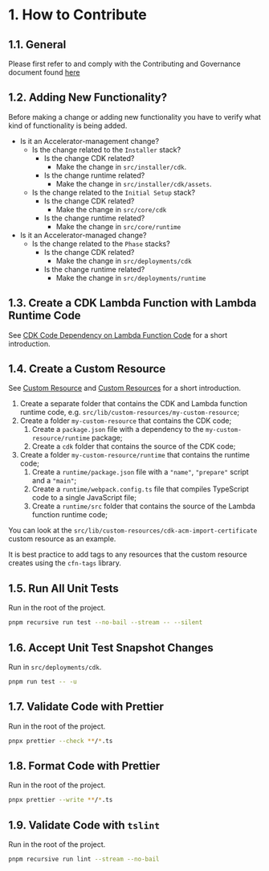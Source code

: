 # 1. How to Contribute

## 1.1. General

Please first refer to and comply with the Contributing and Governance document found [here](https://github.com/aws-samples/aws-secure-environment-accelerator/blob/main/CONTRIBUTING.md)

## 1.2. Adding New Functionality?

Before making a change or adding new functionality you have to verify what kind of functionality is being added.

-   Is it an Accelerator-management change?
    -   Is the change related to the `Installer` stack?
        -   Is the change CDK related?
            -   Make the change in `src/installer/cdk`.
        -   Is the change runtime related?
            -   Make the change in `src/installer/cdk/assets`.
    -   Is the change related to the `Initial Setup` stack?
        -   Is the change CDK related?
            -   Make the change in `src/core/cdk`
        -   Is the change runtime related?
            -   Make the change in `src/core/runtime`
-   Is it an Accelerator-managed change?
    -   Is the change related to the `Phase` stacks?
        -   Is the change CDK related?
            -   Make the change in `src/deployments/cdk`
        -   Is the change runtime related?
            -   Make the change in `src/deployments/runtime`

## 1.3. Create a CDK Lambda Function with Lambda Runtime Code

See [CDK Code Dependency on Lambda Function Code](#cdk-code-dependency-on-lambda-function-code) for a short introduction.

## 1.4. Create a Custom Resource

See [Custom Resource](#custom-resource) and [Custom Resources](#custom-resources) for a short introduction.

1. Create a separate folder that contains the CDK and Lambda function runtime code, e.g. `src/lib/custom-resources/my-custom-resource`;
2. Create a folder `my-custom-resource` that contains the CDK code;
    1. Create a `package.json` file with a dependency to the `my-custom-resource/runtime` package;
    2. Create a `cdk` folder that contains the source of the CDK code;
3. Create a folder `my-custom-resource/runtime` that contains the runtime code;
    1. Create a `runtime/package.json` file with a `"name"`, `"prepare"` script and a `"main"`;
    2. Create a `runtime/webpack.config.ts` file that compiles TypeScript code to a single JavaScript file;
    3. Create a `runtime/src` folder that contains the source of the Lambda function runtime code;

You can look at the `src/lib/custom-resources/cdk-acm-import-certificate` custom resource as an example.

It is best practice to add tags to any resources that the custom resource creates using the `cfn-tags` library.

## 1.5. Run All Unit Tests

Run in the root of the project.

```bash
pnpm recursive run test --no-bail --stream -- --silent
```

## 1.6. Accept Unit Test Snapshot Changes

Run in `src/deployments/cdk`.

```bash
pnpm run test -- -u
```

## 1.7. Validate Code with Prettier

Run in the root of the project.

```bash
pnpx prettier --check **/*.ts
```

## 1.8. Format Code with Prettier

Run in the root of the project.

```bash
pnpx prettier --write **/*.ts
```

## 1.9. Validate Code with `tslint`

Run in the root of the project.

```bash
pnpm recursive run lint --stream --no-bail
```
